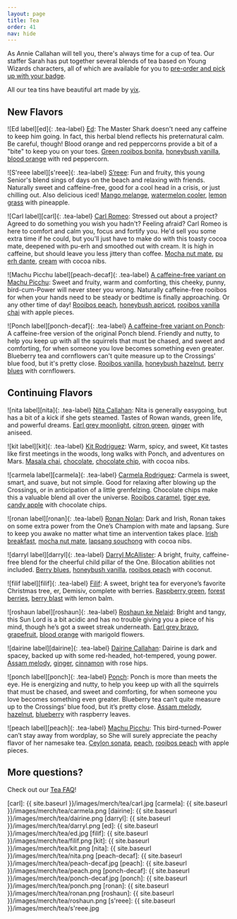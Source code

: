 ```yaml
---
layout: page
title: Tea
order: 41
nav: hide
---
```

As Annie Callahan will tell you, there's always time for a cup of tea. Our staffer Sarah has put together several blends of tea based on Young Wizards characters, all of which are available for you to [pre-order and pick up with your badge](/badges).

All our tea tins have beautiful art made by [yix](http://sheeplocked.tumblr.com).

## New Flavors

![Ed label][ed]{: .tea-label}
[Ed](https://www.adagio.com/signature_blend/blend.html?blend=120443): The Master Shark doesn't need any caffeine to keep him going. In fact, this herbal blend reflects his preternatural calm. Be careful, though! Blood orange and red peppercorns provide a bit of a "bite" to keep you on your toes. [Green rooibos bonita](https://www.adagio.com/rooibos/green_rooibos_bonita.html), [honeybush vanilla](https://www.adagio.com/rooibos/honeybush_vanilla.html), [blood orange](https://www.adagio.com/herbal/blood_orange.html) with red peppercorn.

![S'reee label][s'reee]{: .tea-label}
[S’reee](https://www.adagio.com/signature_blend/blend.html?blend=121593): Fun and fruity, this young Senior's blend sings of days on the beach and relaxing with friends. Naturally sweet and caffeine-free, good for a cool head in a crisis, or just chilling out. Also delicious iced! [Mango melange](https://www.adagio.com/herbal/mango_melange.html), [watermelon cooler](https://www.adagio.com/herbal/watermelon_cooler.html), [lemon grass](https://www.adagio.com/herbal/lemon_grass.html) with pineapple.

![Carl label][carl]{: .tea-label}
[Carl Romeo](https://www.adagio.com/signature_blend/blend.html?blend=121663): Stressed out about a project? Agreed to do something you wish you hadn't? Feeling afraid? Carl Romeo is here to comfort and calm you, focus and fortify you. He'd sell you some extra time if he could, but you'll just have to make do with this toasty cocoa mate, deepened with pu-erh and smoothed out with cream. It is high in caffeine, but should leave you less jittery than coffee. [Mocha nut mate](https://www.adagio.com/herbal/mocha_nut_mate.html), [pu erh dante](https://www.adagio.com/pu_erh/pu_erh_dante.html), [cream](https://www.adagio.com/flavors/cream.html) with cocoa nibs.

![Machu Picchu label][peach-decaf]{: .tea-label}
[A caffeine-free variant on Machu Picchu](https://www.adagio.com/signature_blend/blend.html?blend=121885): Sweet and fruity, warm and comforting, this cheeky, punny, bird-cum-Power will never steer you wrong. Naturally caffeine-free rooibos for when your hands need to be steady or bedtime is finally approaching. Or any other time of day! [Rooibos peach](https://www.adagio.com/rooibos/rooibos_peach.html), [honeybush apricot](https://www.adagio.com/rooibos/honeybush_apricot.html), [rooibos vanilla chai](https://www.adagio.com/chai/rooibos_vanilla_chai.html) with apple pieces.

![Ponch label][ponch-decaf]{: .tea-label}
[A caffeine-free variant on Ponch](https://www.adagio.com/signature_blend/blend.html?blend=122049): A caffeine-free version of the original Ponch blend. Friendly and nutty, to help you keep up with all the squirrels that must be chased, and sweet and comforting, for when someone you love becomes something even greater. Blueberry tea and cornflowers can't quite measure up to the Crossings' blue food, but it's pretty close. [Rooibos vanilla](https://www.adagio.com/rooibos/rooibos_vanilla.html), [honeybush hazelnut](https://www.adagio.com/rooibos/honeybush_hazelnut.html), [berry blues](https://www.adagio.com/herbal/berry_blues.html) with cornflowers.

## Continuing Flavors

![nita label][nita]{: .tea-label}
[Nita Callahan](https://www.adagio.com/signature_blend/blend.html?blend=27772): Nita is generally easygoing, but has a bit of a kick if she gets steamed. Tastes of Rowan wands, green life, and powerful dreams. [Earl grey moonlight](https://www.adagio.com/black/earl_grey_moonlight.html), [citron green](https://www.adagio.com/green/citron_green.html), [ginger](https://www.adagio.com/flavors/ginger.html) with aniseed.

![kit label][kit]{: .tea-label}
[Kit Rodriguez](https://www.adagio.com/signature_blend/blend.html?blend=26597): Warm, spicy, and sweet, Kit tastes like first meetings in the woods, long walks with Ponch, and adventures on Mars. [Masala chai](https://www.adagio.com/chai/masala_chai.html), [chocolate](https://www.adagio.com/flavors/chocolate.html), [chocolate chip](https://www.adagio.com/flavors/chocolate_chip.html), with cocoa nibs.

![carmela label][carmela]{: .tea-label}
[Carmela Rodriguez](https://www.adagio.com/signature_blend/blend.html?blend=28922): Carmela is sweet, smart, and suave, but not simple. Good for relaxing after blowing up the Crossings, or in anticipation of a little grenfelzing. Chocolate chips make this a valuable blend all over the universe. [Rooibos caramel](https://www.adagio.com/rooibos/rooibos_caramel.html), [tiger eye](https://www.adagio.com/flavors/tiger_eye.html), [candy apple](https://www.adagio.com/flavors/candy_apple.html) with chocolate chips.

![ronan label][ronan]{: .tea-label}
[Ronan Nolan](https://www.adagio.com/signature_blend/blend.html?blend=27773): Dark and Irish, Ronan takes on some extra power from the One’s Champion with mate and lapsang. Sure to keep you awake no matter what time an intervention takes place. [Irish breakfast](https://www.adagio.com/black/irish_breakfast.html), [mocha nut mate](https://www.adagio.com/herbal/mocha_nut_mate.html), [lapsang souchong](https://www.adagio.com/black/lapsang_souchong.html) with cocoa nibs.

![darryl label][darryl]{: .tea-label}
[Darryl McAllister](https://www.adagio.com/signature_blend/blend.html?blend=66563): A bright, fruity, caffeine-free blend for the cheerful child pillar of the One. Bilocation abilities not included. [Berry blues](https://www.adagio.com/herbal/berry_blues.html), [honeybush vanilla](https://www.adagio.com/rooibos/honeybush_vanilla.html), [rooibos peach](https://www.adagio.com/rooibos/rooibos_peach.html) with coconut.

![filif label][filif]{: .tea-label}
[Filif](https://www.adagio.com/signature_blend/blend.html?blend=28980): A sweet, bright tea for everyone’s favorite Christmas tree, er, Demisiv, complete with berries. [Raspberry green](https://www.adagio.com/green/raspberry_green.html), [forest berries](https://www.adagio.com/flavors/forest_berries.html), [berry blast](https://www.adagio.com/herbal/berry_blast.html) with lemon balm.

![roshaun label][roshaun]{: .tea-label}
[Roshaun ke Nelaid](https://www.adagio.com/signature_blend/blend.html?blend=28917): Bright and tangy, this Sun Lord is a bit acidic and has no trouble giving you a piece of his mind, though he’s got a sweet streak underneath. [Earl grey bravo](https://www.adagio.com/black/earl_grey_bravo.html), [grapefruit](https://www.adagio.com/flavors/grapefruit.html), [blood orange](https://www.adagio.com/herbal/blood_orange.html) with marigold flowers.

![dairine label][dairine]{: .tea-label}
[Dairine Callahan](https://www.adagio.com/signature_blend/blend.html?blend=28913): Dairine is dark and spacey, backed up with some red-headed, hot-tempered, young power. [Assam melody](https://www.adagio.com/black/assam_melody.html), [ginger](https://www.adagio.com/flavors/ginger.html), [cinnamon](https://www.adagio.com/flavors/cinnamon.html) with rose hips.

![ponch label][ponch]{: .tea-label}
[Ponch](https://www.adagio.com/signature_blend/blend.html?blend=29057):  Ponch is more than meets the eye. He is energizing and nutty, to help you keep up with all the squirrels that must be chased, and sweet and comforting, for when someone you love becomes something even greater. Blueberry tea can’t quite measure up to the Crossings’ blue food, but it’s pretty close. [Assam melody](https://www.adagio.com/black/assam_melody.html), [hazelnut](https://www.adagio.com/flavors/hazelnut.html), [blueberry](https://www.adagio.com/flavors/blueberry.html) with raspberry leaves.


![peach label][peach]{: .tea-label}
[Machu Picchu](https://www.adagio.com/signature_blend/blend.html?blend=27784): This bird-turned-Power can’t stay away from wordplay, so She will surely appreciate the peachy flavor of her namesake tea. [Ceylon sonata](https://www.adagio.com/black/ceylon_sonata.html), [peach](https://www.adagio.com/flavors/peach.html), [rooibos peach](https://www.adagio.com/rooibos/rooibos_peach.html) with apple pieces.

## More questions?
Check out our [Tea FAQ](../tea-faq)!

[carl]: {{ site.baseurl }}/images/merch/tea/carl.jpg
[carmela]: {{ site.baseurl }}/images/merch/tea/carmela.png
[dairine]: {{ site.baseurl }}/images/merch/tea/dairine.png
[darryl]: {{ site.baseurl }}/images/merch/tea/darryl.png
[ed]: {{ site.baseurl }}/images/merch/tea/ed.jpg
[filif]: {{ site.baseurl }}/images/merch/tea/filif.png
[kit]: {{ site.baseurl }}/images/merch/tea/kit.png
[nita]: {{ site.baseurl }}/images/merch/tea/nita.png
[peach-decaf]: {{ site.baseurl }}/images/merch/tea/peach-decaf.jpg
[peach]: {{ site.baseurl }}/images/merch/tea/peach.png
[ponch-decaf]: {{ site.baseurl }}/images/merch/tea/ponch-decaf.jpg
[ponch]: {{ site.baseurl }}/images/merch/tea/ponch.png
[ronan]: {{ site.baseurl }}/images/merch/tea/ronan.png
[roshaun]: {{ site.baseurl }}/images/merch/tea/roshaun.png
[s'reee]: {{ site.baseurl }}/images/merch/tea/s'reee.jpg
